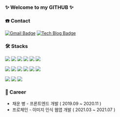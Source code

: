 ### ✨ Welcome to my GITHUB ✨

### ☎️ Contact

[![Gmail Badge](https://img.shields.io/badge/Gmail-d14836?style=flat-square&logo=Gmail&logoColor=white&link=mailto:soso2266@kookmin.ac.kr)](mailto:soso2266@kookmin.ac.kr)
[![Tech Blog Badge](http://img.shields.io/badge/-Tech%20blog-black?style=flat-square&logo=amazon-aws&link=https://sowish.tistory.com/)](https://sowish.tistory.com/)

### 🛠️ Stacks

<img src="https://img.shields.io/badge/Html5-E34F26?style=flat-square&logo=Html5&logoColor=white"/> <img src="https://img.shields.io/badge/CSS3-1572B6?style=flat-square&logo=CSS3&logoColor=white"/> <img src="https://img.shields.io/badge/Sass-CC6699?style=flat-square&logo=Sass&logoColor=white"/> <img src="https://img.shields.io/badge/JavaScript-F7DF1E?style=flat-square&logo=JavaScript&logoColor=white"/> <img src="https://img.shields.io/badge/D3.js-F9A03C?style=flat-square&logo=D3.js&logoColor=white"/> <img src="https://img.shields.io/badge/Bootstrap-7952B3?style=flat-square&logo=Bootstrap&logoColor=white"/>

<img src="https://img.shields.io/badge/ReactJS-61DAFB?style=flat-square&logo=React&logoColor=white"/> <img src="https://img.shields.io/badge/ReactNative-61DAFB?style=flat-square&logo=React&logoColor=white"/> <img src="https://img.shields.io/badge/Django-092E20?style=flat-square&logo=Django&logoColor=white"/> <img src="https://img.shields.io/badge/NodeJS-339933?style=flat-square&logo=Node.js&logoColor=white"/> <img src="https://img.shields.io/badge/MySQL-4479A1?style=flat-square&logo=MySQL&logoColor=white"/> <img src="https://img.shields.io/badge/OpenCV-5C3EE8?style=flat-square&logo=opencv&logoColor=white"/>

<img src="https://img.shields.io/badge/Python-3776AB?style=flat-square&logo=Python&logoColor=white"/> <img src="https://img.shields.io/badge/Java-007396?style=flat-square&logo=Java&logoColor=white"/> <img src="https://img.shields.io/badge/C++-00599C?style=flat-square&logo=Cplusplus&logoColor=white"/>

### 🧳 Career

- 채운 병 - 프론트엔드 개발 ( 2019.09 ~ 2020.11 )
- 프로체인 - 이미지 인식 웹앱 개발 ( 2021.03 ~ 2021.07 )
